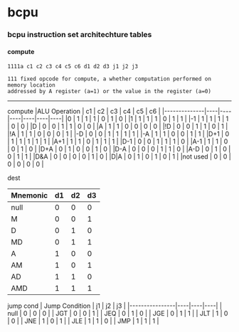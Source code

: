 # bcpu
### bcpu instruction set architechture tables
#### compute
`1111a c1 c2 c3 c4 c5 c6 d1 d2 d3 j1 j2 j3`
```
111 fixed opcode for compute, a whether computation performed on memory location
addressed by A register (a=1) or the value in the register (a=0)
```
---
compute
|ALU Operation | c1 | c2 | c3 | c4 | c5 | c6 |
|--------------|----|----|----|----|----|----|
|0             | 1  | 1  | 1  | 0  | 1  | 0  |
|1             | 1  | 1  | 1  | 0  | 1  | 1  |
|-1            | 1  | 1  | 1  | 1  | 0  | 0  |
|D             | 0  | 0  | 1  | 1  | 0  | 0  |
|A             | 1  | 1  | 0  | 0  | 0  | 0  |
|!D            | 0  | 0  | 1  | 1  | 0  | 1  |
|!A            | 1  | 1  | 0  | 0  | 0  | 1  |
|-D            | 0  | 0  | 1  | 1  | 1  | 1  |
|-A            | 1  | 1  | 0  | 0  | 1  | 1  |
|D+1           | 0  | 1  | 1  | 1  | 1  | 1  |
|A+1           | 1  | 1  | 0  | 1  | 1  | 1  |
|D-1           | 0  | 0  | 1  | 1  | 1  | 0  |
|A-1           | 1  | 1  | 0  | 0  | 1  | 0  |
|D+A           | 0  | 1  | 0  | 0  | 1  | 0  |
|D-A           | 0  | 0  | 0  | 1  | 1  | 0  |
|A-D           | 0  | 1  | 0  | 0  | 1  | 1  |
|D&A           | 0  | 0  | 0  | 0  | 1  | 0  |
|D\|A          | 0  | 1  | 0  | 1  | 0  | 1  |
|not used      | 0  | 0  | 0  | 0  | 0  | 0  |

dest

|Mnemonic|d1|d2|d3|
|--------|--|--|--|
|null    | 0| 0| 0|
|M       | 0| 0| 1|
|D       | 0| 1| 0|
|MD      | 0| 1| 1|
|A       | 1| 0| 0|
|AM      | 1| 0| 1|
|AD      | 1| 1| 0|
|AMD     | 1| 1| 1|

jump cond
| Jump Condition | j1 | j2 | j3 |
|----------------|----|----|----|
| null           | 0  | 0  | 0  |
| JGT            | 0  | 0  | 1  |
| JEQ            | 0  | 1  | 0  |
| JGE            | 0  | 1  | 1  |
| JLT            | 1  | 0  | 0  |
| JNE            | 1  | 0  | 1  |
| JLE            | 1  | 1  | 0  |
| JMP            | 1  | 1  | 1  |
